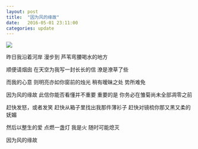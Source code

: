 ```yaml
---
layout: post
title:  "因为风的缘故"
date:   2016-05-01 23:11:00
categories: update
---
```


<img src="{{ site.baseurl }}/images/pic01.jpg">

昨日我沿着河岸 漫步到 芦苇弯腰喝水的地方

顺便请烟囱 在天空为我写一封长长的信 潦是潦草了些

而我的心意 则明亮亦如你窗前的烛光 稍有暧昧之处 势所难免

因为风的缘故 此信你能否看懂并不重要 重要的是 你务必在雏菊尚未全部凋零之前

赶快发怒，或者发笑 赶快从箱子里找出我那件薄衫子 赶快对镜梳你那又黑又柔的妩媚

然后以整生的爱 点燃一盏灯 我是火 随时可能熄灭

因为风的缘故

